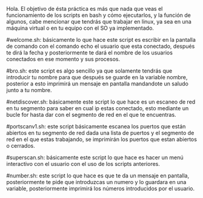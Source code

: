 Hola. El objetivo de ésta práctica es más que nada que veas el funcionamiento de los scripts en bash y cómo ejecutarlos, y la función de algunos, cabe mencionar que tendrás que trabajar en linux, ya sea en una máquina virtual o en tu equipo con el SO ya implementado. 

#welcome.sh: básicamente lo que hace este script es escribir en la pantalla de comando con el comando echo el usuario que esta conectado, después te dirá la fecha y posteriormente te dará el nombre de los usuarios conectados en ese momento y sus procesos.

#bro.sh: este script es algo sencillo ya que solamente tendrás que introducir tu nombre para que después se guarde en la variable nombre, posterior a esto imprimirá un mensaje en pantalla mandandote un saludo junto a tu nombre.

#netdiscover.sh: básicamente este script lo que hace es un escaneo de red en tu segmento para saber en cual ip estas conectado, esto mediante un bucle for hasta dar con el segmento de red en el que te encuentras.

#portscanv1.sh: este script básicamente escanea los puertos que están abiertos en tu segmento de red dada una lista de puertos y el segmento de red en el que estas trabajando, se imprimirán los puertos que estan abiertos o cerrados.

#superscan.sh: básicamente este script lo que hace es hacer un menú interactivo con el usuario con el uso de los scripts anteriores.

#number.sh: este script lo que hace es que te da un mensaje en pantalla, posteriormente te pide que introduzcas un numero y lo guardara en una variable, posteriormente imprimirá los números introducidos por el usuario.

